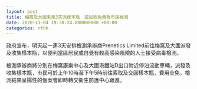 ```yaml
---
layout: post
title: 梅窩及大圍未來3天派樣本瓶　並回收免費為市民檢測
date: 2020-11-04 19:30:24.000000000 +08:00
categories: rthk
---
```


政府宣布，明天起一連3天安排檢測承辦商Prenetics Limited前往梅窩及大圍派發及收集樣本瓶，以便利當區居民或自覺有較高感染風險的人士接受病毒檢測。

檢測承辦商將分別在梅窩康樂中心及大圍港鐵站D出口附近停泊流動車輛，派發及收集樣本瓶，市民可於上午10時至下午5時前往索取及交回樣本瓶，費用全免，檢測結果呈陽性的個案會即時轉交衞生防護中心跟進。
